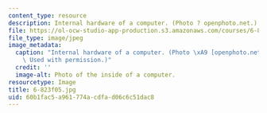 ```yaml
---
content_type: resource
description: Internal hardware of a computer. (Photo ? openphoto.net.)
file: https://ol-ocw-studio-app-production.s3.amazonaws.com/courses/6-823-computer-system-architecture-fall-2005/60b1fac5a961774acdfad06c6c51dac8_6-823f05.jpg
file_type: image/jpeg
image_metadata:
  caption: "Internal hardware of a computer. (Photo \xA9 [openphoto.net](http://www.openphoto.net/).\
    \ Used with permission.)"
  credit: ''
  image-alt: Photo of the inside of a computer.
resourcetype: Image
title: 6-823f05.jpg
uid: 60b1fac5-a961-774a-cdfa-d06c6c51dac8
---
```

